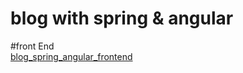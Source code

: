 # blog with spring & angular

#front End  
[blog_spring_angular_frontend](https://github.com/sofianezerrouki/blog_spring_angular_frontend.git "Front End with Angular")